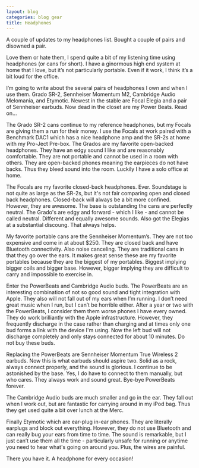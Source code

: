 ```yaml
---
layout: blog
categories: blog gear
title: Headphones
---
```

A couple of updates to my headphones list.  Bought a couple of pairs
and disowned a pair.

Love them or hate them, I spend quite a bit of my listening time using
headphones (or cans for short).  I have a ginormous high end system at
home that I love, but it’s not particularly portable.  Even if it
work, I think it’s a bit loud for the office. 

I’m going to write about the several pairs of headphones I own and
when I use them.  Grado SR-2, Sennheiser Momentum M2, Cambridge Audio
Melomania, and Etymotic. Newest in the stable are Focal Elegia and a
pair of Sennheiser earbuds. Now dead in the closet are my Power
Beats.  Read on...

The Grado SR-2 cans continue to my reference headphones, but my Focals
are giving them a run for their money.  I use the Focals at work
paired with a Benchmark DAC1 which has a nice headphone amp and the
SR-2s at home with my Pro-Ject Pre-box.  The Grados are my favorite open-backed headphones.  They have an edgy
sound I like and are reasonably comfortable.  They are not portable
and cannot be used in a room with others.  They are open-backed phones
meaning the earpieces do not have backs.  Thus they bleed sound into
the room.  Luckily I have a solo office at home.

The Focals are my favorite closed-back headphones. Ever. Soundstage is
not quite as large as the SR-2s, but it's not fair comparing open and
closed back headphones.  Closed-back will always be a bit more
confined.  However, they are awesome.  The base is outstanding the
cans are perfectly neutral.  The Grado's are edgy and forward - which
I like - and cannot be called neutral.  Different and equally awesome
sounds. Also got the Elegias at a substantial discoung.  That always
helps.

My favorite portable cans are the Sennheiser Momentum’s.  They are not
too expensive and come in at about $250.  They are closed back and
have Bluetooth connectivity.  Also noise canceling.  They are
traditional cans in that they go over the ears.  It makes great sense
these are my favorite portables because they are the biggest of my
portables.  Biggest implying bigger coils and bigger base.  However,
bigger implying they are difficult to carry and impossible to exercise
in. 

Enter the PowerBeats and Cambridge Audio buds.  The PowerBeats are an
interesting combination of not so good sound and tight integration
with Apple.  They also will not fall out of my ears when I’m running.
I don’t need great music when I run, but I can’t be horrible either.
After a year or two with the PowerBeats, I consider them them worse
phones I have every owned.  They do work brilliantly with the Apple
infrastructure.  However, they frequently discharge in the case rather
than charging and at times only one bud forms a link with the device
I'm using. Now the left bud will not discharge completely and only
stays connected for about 10 minutes.  Do not buy these buds.

Replacing the PowerBeats are Sennheiser Momentum True Wireless 2
earbuds. Now this is what earbuds should aspire two.  Solid as a rock,
always connect properly, and the sound is glorious.  I continue to be
astonished by the base.  Yes, I do have to connect to them manually,
but who cares.  They always work and sound great.  Bye-bye PowerBeats
forever.

The Cambridge Audio buds are much smaller and go in the ear.  They
fall out when I work out, but are fantastic for carrying around in my
iPod bag.  Thus they get used quite a bit over lunch at the Merc.

Finally Etymotic which are ear-plug in-ear phones.  They are literally
earplugs and block out everything.  However, they do not use Bluetooth
and can really bug your ears from time to time.  The sound is
remarkable, but I just can’t use them all the time - particularly
unsafe for running or anytime you need to hear what's going on around
you.  Plus, the wires are painful. 

There you have it.  A headphone for every occasion!
